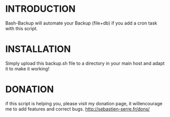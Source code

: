INTRODUCTION
============

Bash-Backup will automate your Backup (file+db) if you add a cron task with this script.

INSTALLATION
============
Simply upload this backup.sh file to a directory in your main host and adapt it to make it working!



DONATION
========
if this script is helping you, please visit my donation page, it willencourage me to add features and correct bugs.
http://sebastien-serre.fr/dons/